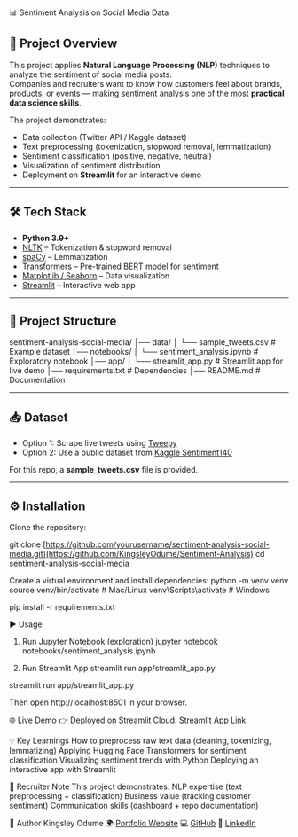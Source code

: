 📊 Sentiment Analysis on Social Media Data

## 🚀 Project Overview
This project applies **Natural Language Processing (NLP)** techniques to analyze the sentiment of social media posts.  
Companies and recruiters want to know how customers feel about brands, products, or events — making sentiment analysis one of the most **practical data science skills**.

The project demonstrates:
- Data collection (Twitter API / Kaggle dataset)
- Text preprocessing (tokenization, stopword removal, lemmatization)
- Sentiment classification (positive, negative, neutral)
- Visualization of sentiment distribution
- Deployment on **Streamlit** for an interactive demo

---

## 🛠️ Tech Stack
- **Python 3.9+**
- [NLTK](https://www.nltk.org/) – Tokenization & stopword removal  
- [spaCy](https://spacy.io/) – Lemmatization  
- [Transformers](https://huggingface.co/transformers/) – Pre-trained BERT model for sentiment  
- [Matplotlib / Seaborn](https://matplotlib.org/) – Data visualization  
- [Streamlit](https://streamlit.io/) – Interactive web app  

---

## 📂 Project Structure

sentiment-analysis-social-media/
│── data/
│ └── sample_tweets.csv # Example dataset
│── notebooks/
│ └── sentiment_analysis.ipynb # Exploratory notebook
│── app/
│ └── streamlit_app.py # Streamlit app for live demo
│── requirements.txt # Dependencies
│── README.md # Documentation


---

## 📥 Dataset
- Option 1: Scrape live tweets using [Tweepy](https://www.tweepy.org/)  
- Option 2: Use a public dataset from [Kaggle Sentiment140](https://www.kaggle.com/datasets/kazanova/sentiment140)  

For this repo, a **sample_tweets.csv** file is provided.

---

## ⚙️ Installation
Clone the repository:

git clone [https://github.com/yourusername/sentiment-analysis-social-media.git](https://github.com/KingsleyOdume/Sentiment-Analysis)
cd sentiment-analysis-social-media

Create a virtual environment and install dependencies:
python -m venv venv
source venv/bin/activate  # Mac/Linux
venv\Scripts\activate     # Windows

pip install -r requirements.txt

▶️ Usage
1. Run Jupyter Notebook (exploration)
jupyter notebook notebooks/sentiment_analysis.ipynb

2. Run Streamlit App
streamlit run app/streamlit_app.py

streamlit run app/streamlit_app.py

Then open http://localhost:8501 in your browser.

🌐 Live Demo
👉 Deployed on Streamlit Cloud: [Streamlit App Link](https://sentiment-analysis-2cs89avcypamofcfcwbbzc.streamlit.app)

💡 Key Learnings
How to preprocess raw text data (cleaning, tokenizing, lemmatizing)
Applying Hugging Face Transformers for sentiment classification
Visualizing sentiment trends with Python
Deploying an interactive app with Streamlit

📌 Recruiter Note
This project demonstrates:
NLP expertise (text preprocessing + classification)
Business value (tracking customer sentiment)
Communication skills (dashboard + repo documentation)

👤 Author
Kingsley Odume
🌍 [Portfolio Website](https://kingsleyodume.online)
💻 [GitHub](https://github.com/KingsleyOdume)
🔗 [LinkedIn](https://linkedin.com/in/kingsleyodume)
